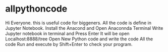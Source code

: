 # allpythoncode
Hi Everyone.
this is useful code for biggeners.
All the code is define in Jupyter Notebook.
Install the Anacond and Open Anaconnda Terminal
Write Jupyter notebook in terminal and Press Enter
It will be open Localhost:8888/tree
Open New Python code and write the code 
All the code Run and execute by Shift+Enter to check your program.

